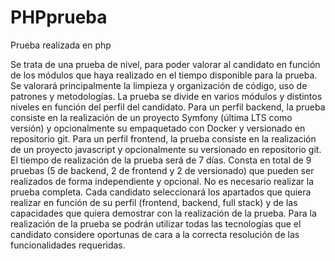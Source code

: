 # PHPprueba
Prueba realizada en php

Se trata de una prueba de nivel, para poder valorar al candidato en función de los módulos que
haya realizado en el tiempo disponible para la prueba. Se valorará principalmente la limpieza y
organización de código, uso de patrones y metodologías.
La prueba se divide en varios módulos y distintos niveles en función del perfil del candidato.
Para un perfil backend, la prueba consiste en la realización de un proyecto Symfony (última LTS
como versión) y opcionalmente su empaquetado con Docker y versionado en repositorio git.
Para un perfil frontend, la prueba consiste en la realización de un proyecto javascript y
opcionalmente su versionado en repositorio git.
El tiempo de realización de la prueba será de 7 días. Consta en total de 9 pruebas (5 de backend, 2
de frontend y 2 de versionado) que pueden ser realizados de forma independiente y opcional.
No es necesario realizar la prueba completa. Cada candidato seleccionará los apartados que
quiera realizar en función de su perfil (frontend, backend, full stack) y de las capacidades que quiera
demostrar con la realización de la prueba.
Para la realización de la prueba se podrán utilizar todas las tecnologías que el candidato considere
oportunas de cara a la correcta resolución de las funcionalidades requeridas.
